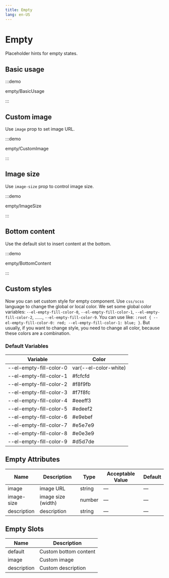 ```yaml
---
title: Empty
lang: en-US
---
```


# Empty

Placeholder hints for empty states.

## Basic usage

:::demo

empty/BasicUsage

:::

## Custom image

Use `image` prop to set image URL.

:::demo

empty/CustomImage

:::

## Image size

Use `image-size` prop to control image size.

:::demo

empty/ImageSize

:::

## Bottom content

Use the default slot to insert content at the bottom.

:::demo

empty/BottomContent

:::

## Custom styles

Now you can set custom style for empty component.
Use `css/scss` language to change the global or local color. We set some global color variables: `--el-empty-fill-color-0`, `--el-empty-fill-color-1`, `--el-empty-fill-color-2`, ......, `--el-empty-fill-color-9`. You can use like: `:root { --el-empty-fill-color-0: red; --el-empty-fill-color-1: blue; }`.
But usually, if you want to change style, you need to change all color, because these colors are a combination.

### Default Variables

| Variable                | Color                 |
| ----------------------- | --------------------- |
| --el-empty-fill-color-0 | var(--el-color-white) |
| --el-empty-fill-color-1 | #fcfcfd               |
| --el-empty-fill-color-2 | #f8f9fb               |
| --el-empty-fill-color-3 | #f7f8fc               |
| --el-empty-fill-color-4 | #eeeff3               |
| --el-empty-fill-color-5 | #edeef2               |
| --el-empty-fill-color-6 | #e9ebef               |
| --el-empty-fill-color-7 | #e5e7e9               |
| --el-empty-fill-color-8 | #e0e3e9               |
| --el-empty-fill-color-9 | #d5d7de               |

## Empty Attributes

| Name        | Description        | Type   | Acceptable Value | Default |
| ----------- | ------------------ | ------ | ---------------- | ------- |
| image       | image URL          | string | —                | —       |
| image-size  | image size (width) | number | —                | —       |
| description | description        | string | —                | —       |

## Empty Slots

| Name        | Description           |
| ----------- | --------------------- |
| default     | Custom bottom content |
| image       | Custom image          |
| description | Custom description    |
